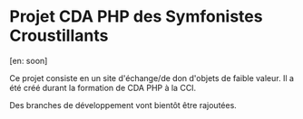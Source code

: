 # Projet CDA PHP des Symfonistes Croustillants

[en: soon]

Ce projet consiste en un site d'échange/de don d'objets de faible valeur. Il a été créé durant la formation de CDA PHP à la CCI.

Des branches de développement vont bientôt être rajoutées.